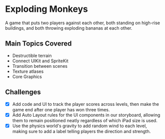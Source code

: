 # Exploding Monkeys

A game that puts two players against each other, both standing on high-rise buildings, and both throwing exploding bananas at each other.

## Main Topics Covered

- Destructible terrain
- Connect UIKit and SpriteKit
- Transition between scenes
- Texture atlases
- Core Graphics

## Challenges
- [x] Add code and UI to track the player scores across levels, then make the game end after one player has won three times.
- [x] Add Auto Layout rules for the UI components in our storyboard, allowing them to remain positioned neatly regardless of which iPad size is used.
- [x] Use the physics world's gravity to add random wind to each level, making sure to add a label telling players the direction and strength.
